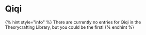 # Qiqi

{% hint style="info" %} There are currently no entries for Qiqi in the Theorycrafting Library, but you could be the first! {% endhint %}

